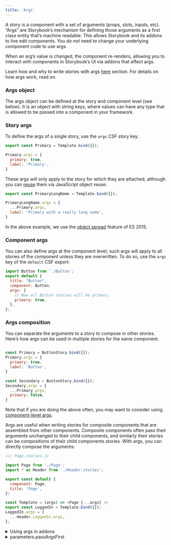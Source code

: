 ```yaml
---
title: 'Args'
---
```


A story is a component with a set of arguments (props, slots, inputs, etc). “Args” are Storybook’s mechanism for defining those arguments as a first class entity that’s machine readable. This allows Storybook and its addons to live edit components. You *do not* need to change your underlying component code to use args.

When an arg’s value is changed, the component re-renders, allowing you to interact with components in Storybook’s UI via addons that affect args.


Learn how and why to write stories with args [here](./introduction#using-args) section. For details on how args work, read on.


### Args object

The args object can be defined at the story and component level (see below). It is an object with string keys, where values can have any type that is allowed to be passed into a component in your framework.

### Story args

To define the args of a single story, use the `args` CSF story key:

```js
export const Primary = Template.bind({});

Primary.args = {
  primary: true,
  label: 'Primary',
}
```

These args will only apply to the story for which they are attached, although you can [reuse](../workflows/build-pages-with-storybook#args-composition-for-presentational-screens) them via JavaScript object reuse:

```js
export const PrimaryLongName = Template.bind({});

PrimaryLongName.args = {
  ...Primary.args,
  label: 'Primary with a really long name',
}
```

In the above example, we use the [object spread](https://developer.mozilla.org/en-US/docs/Web/JavaScript/Reference/Operators/Spread_syntax) feature of ES 2015.


### Component args

You can also define args at the component level; such args will apply to all stories of the component unless they are overwritten. To do so, use the `args` key of the `default` CSF export:

```js
import Button from './Button';
export default {
  title: "Button",
  component: Button,
  args: {
    // Now all Button stories will be primary.
    primary: true,
  },
};
```

### Args composition

You can separate the arguments to a story to compose in other stories. Here’s how args can be used in multiple stories for the same component.

```js

const Primary = ButtonStory.bind({});
Primary.args = {
  primary: true,
  label: 'Button',
}

const Secondary = ButtonStory.bind({});
Secondary.args = {
  ...Primary.args,
  primary: false,
}
```

<div class=".aside">

Note that if you are doing the above often, you may want to consider using [component-level args](#component-args).

</div>

Args are useful when writing stories for composite components that are assembled from other components. Composite components often pass their arguments unchanged to their child components, and similarly their stories can be compositions of their child components stories. With args, you can directly compose the arguments:

```js
/// Page.stories.js

import Page from './Page';
import * as Header from './Header.stories';

export const default {
  component: Page,
  title: 'Page',
};

const Template = (args) => <Page {...args} />
export const LoggedIn = Template.bind({});
LoggedIn.args = {
  ...Header.LoggedIn.args,
};
```
<details>
<summary>Using args in addons</summary>

  If you are [writing an addon](../api/addons#getting-started) that wants to read or update args, use the `useArgs` hook exported by `@storybook/api`:

  ```js

  import { useArgs } from '@storybook/api';

  const [args, updateArgs,resetArgs] = useArgs();

  // To update one or more args:
  updateArgs({ key: 'value' });

  // To reset one (or more) args:
  resetArgs(argNames:['key']);

  // To reset all args
  resetArgs();
  ```

</details>


 
<details>
<summary>parameters.passArgsFirst</summary>

  In Storybook 6+, we pass the args as the first argument to the story function. The second argument is the “context” which contains things like the story parameters etc.

  In Storybook 5 and before we passed the context as the first argument. If you’d like to revert to that functionality set the `parameters.passArgsFirst` parameter in [`.storybook/preview.js`](../configure/overview#configure-story-rendering):

  ```js
  export const parameter = { passArgsFirst : false }.
  ```

  <div class=".aside">
  
  Note that `args` is still available as a key on the context.
  
  </div>
</details>
